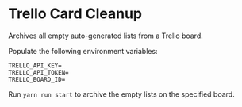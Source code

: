 # Trello Card Cleanup

Archives all empty auto-generated lists from a Trello board.

Populate the following environment variables:
```
TRELLO_API_KEY=
TRELLO_API_TOKEN=
TRELLO_BOARD_ID=
```

Run `yarn run start` to archive the empty lists on the specified board.